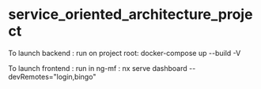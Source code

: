 # service_oriented_architecture_project

To launch backend :
run on project root: docker-compose up --build -V

To launch frontend :
run in ng-mf : nx serve dashboard --devRemotes="login,bingo"
